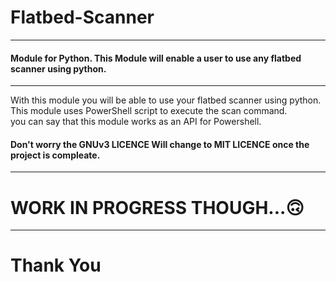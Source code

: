 # Flatbed-Scanner


--------------------------------------------------------------------------------------------------- 
   #### Module for Python. This Module will enable a user to use any flatbed scanner using python.

--------------------------------------------------------------------------------------------------- 


With this module you will be able to use your flatbed scanner using python.                       
This module uses PowerShell script to execute the scan command.                          
you can say that this module works as an API for Powershell. 
#### Don't worry the GNUv3 LICENCE Will change to MIT LICENCE once the project is compleate.

---------------------------------------------------------------------------------------------------
# WORK IN PROGRESS THOUGH...🙃

---------------------------------------------------------------------------------------------------
# Thank You
